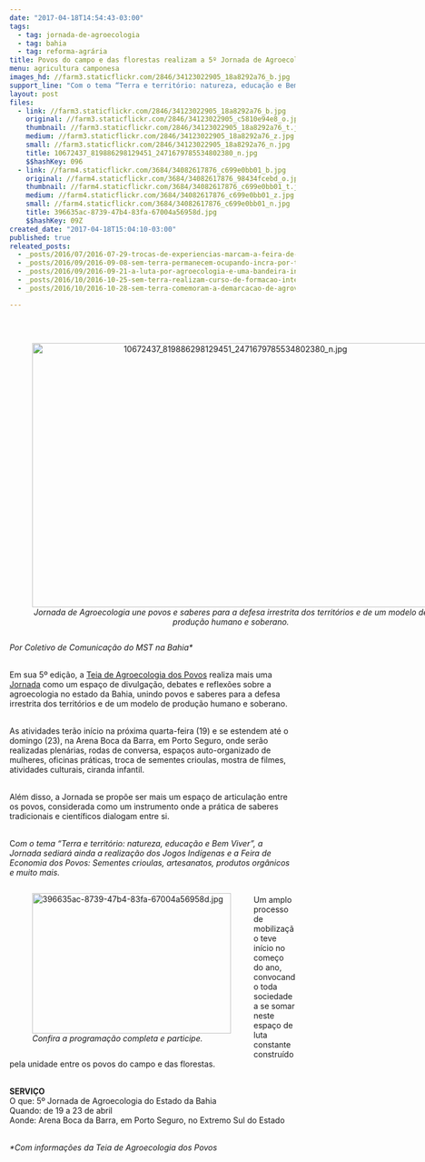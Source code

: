 ```yaml
---
date: "2017-04-18T14:54:43-03:00"
tags:
  - tag: jornada-de-agroecologia
  - tag: bahia
  - tag: reforma-agrária
title: Povos do campo e das florestas realizam a 5º Jornada de Agroecologia no extremo sul da Bahia
menu: agricultura camponesa
images_hd: //farm3.staticflickr.com/2846/34123022905_18a8292a76_b.jpg
support_line: "Com o tema “Terra e território: natureza, educação e Bem Viver”, a Jornada sediará ainda a realização dos Jogos Indígenas e a Feira de Economia dos Povos."
layout: post
files:
  - link: //farm3.staticflickr.com/2846/34123022905_18a8292a76_b.jpg
    original: //farm3.staticflickr.com/2846/34123022905_c5810e94e8_o.jpg
    thumbnail: //farm3.staticflickr.com/2846/34123022905_18a8292a76_t.jpg
    medium: //farm3.staticflickr.com/2846/34123022905_18a8292a76_z.jpg
    small: //farm3.staticflickr.com/2846/34123022905_18a8292a76_n.jpg
    title: 10672437_819886298129451_2471679785534802380_n.jpg
    $$hashKey: 096
  - link: //farm4.staticflickr.com/3684/34082617876_c699e0bb01_b.jpg
    original: //farm4.staticflickr.com/3684/34082617876_98434fcebd_o.jpg
    thumbnail: //farm4.staticflickr.com/3684/34082617876_c699e0bb01_t.jpg
    medium: //farm4.staticflickr.com/3684/34082617876_c699e0bb01_z.jpg
    small: //farm4.staticflickr.com/3684/34082617876_c699e0bb01_n.jpg
    title: 396635ac-8739-47b4-83fa-67004a56958d.jpg
    $$hashKey: 09Z
created_date: "2017-04-18T15:04:10-03:00"
published: true
releated_posts:
  - _posts/2016/07/2016-07-29-trocas-de-experiencias-marcam-a-feira-de-agrobiodiversidade-na-jornada-de-agroecologia.md
  - _posts/2016/09/2016-09-08-sem-terra-permanecem-ocupando-incra-por-tempo-indeterminado.md
  - _posts/2016/09/2016-09-21-a-luta-por-agroecologia-e-uma-bandeira-internacionalista.md
  - _posts/2016/10/2016-10-25-sem-terra-realizam-curso-de-formacao-intersetorial-no-extremo-sul-da-bahia.md
  - _posts/2016/10/2016-10-28-sem-terra-comemoram-a-demarcacao-de-agrovilas-agroecologicas-no-sul-da-bahia.md

---
```

<p>&nbsp;</p>

<div style="text-align:center">
<figure class="image" style="display:inline-block"><img alt="10672437_819886298129451_2471679785534802380_n.jpg" height="465" src="//farm3.staticflickr.com/2846/34123022905_18a8292a76_b.jpg" width="700" />
<figcaption><em>Jornada de Agroecologia une povos e saberes para a defesa irrestrita dos territ&oacute;rios e de um modelo de produ&ccedil;&atilde;o humano e soberano.</em></figcaption>
</figure>
</div>

<p><em>Por Coletivo de Comunica&ccedil;&atilde;o do MST na Bahia*</em></p>

<p><br />
Em sua 5&ordm; edi&ccedil;&atilde;o, a <a href="http://teiadospovos.redelivre.org.br/">Teia de Agroecologia dos Povos</a>&nbsp;realiza mais uma <a href="http://jornadadeagroecologiadabahia.blogspot.com.br">Jornada</a>&nbsp;como um espa&ccedil;o de divulga&ccedil;&atilde;o, debates&nbsp;e reflex&otilde;es sobre a agroecologia no estado da Bahia, unindo povos e saberes para a defesa irrestrita dos territ&oacute;rios e de um modelo de produ&ccedil;&atilde;o humano e soberano.</p>

<p><br />
As atividades ter&atilde;o in&iacute;cio na pr&oacute;xima quarta-feira (19) e se estendem at&eacute; o domingo (23), na Arena Boca da Barra, em Porto Seguro, onde ser&atilde;o realizadas plen&aacute;rias, rodas de conversa, espa&ccedil;os auto-organizado de mulheres, oficinas pr&aacute;ticas, troca de sementes crioulas, mostra de filmes, atividades culturais, ciranda infantil.</p>

<p><br />
Al&eacute;m disso, a Jornada se prop&otilde;e ser mais um espa&ccedil;o de articula&ccedil;&atilde;o entre os povos, considerada como um instrumento onde a pr&aacute;tica de saberes tradicionais e cient&iacute;ficos dialogam entre si.</p>

<p><br />
C<em>om o tema &ldquo;Terra e territ&oacute;rio: natureza, educa&ccedil;&atilde;o e Bem Viver&rdquo;, a Jornada sediar&aacute; ainda a realiza&ccedil;&atilde;o dos Jogos Ind&iacute;genas e a Feira de Economia dos Povos: Sementes crioulas, artesanatos, produtos org&acirc;nicos e muito mais.</em></p>

<figure class="image" style="float:left"><img alt="396635ac-8739-47b4-83fa-67004a56958d.jpg" height="247" src="//farm4.staticflickr.com/3684/34082617876_c699e0bb01_b.jpg" width="350" />
<figcaption><em>Confira a programa&ccedil;&atilde;o completa e participe.</em></figcaption>
</figure>

<p><br />
Um amplo processo de mobiliza&ccedil;&atilde;o teve in&iacute;cio no come&ccedil;o do ano, convocando toda sociedade a se somar neste espa&ccedil;o de luta constante constru&iacute;do pela unidade entre os povos do campo e das florestas.</p>

<p><br />
<strong>SERVI&Ccedil;O</strong><br />
O que: 5&ordm; Jornada de Agroecologia do Estado da Bahia<br />
Quando: de 19 a 23 de abril<br />
Aonde: Arena Boca da Barra, em Porto Seguro, no Extremo Sul do Estado</p>

<p><br />
<em>*Com informa&ccedil;&otilde;es da Teia de Agroecologia dos Povos</em></p>
